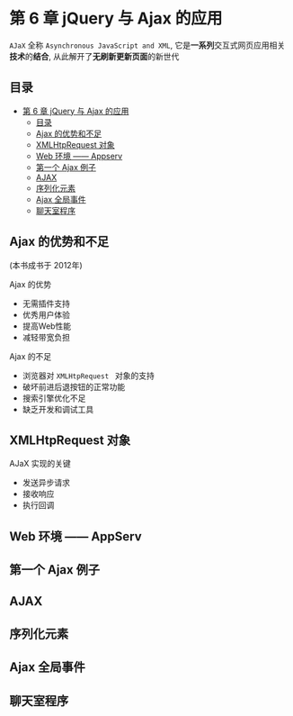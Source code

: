 # 第 6 章 jQuery 与 Ajax 的应用

`AJaX` 全称 `Asynchronous JavaScript and XML`, 它是**一系列**交互式网页应用相关**技术**的**结合**, 从此解开了**无刷新更新页面**的新世代

## 目录

- [第 6 章 jQuery 与 Ajax 的应用](#第-6-章-jquery-与-ajax-的应用)
  - [目录](#目录)
  - [Ajax 的优势和不足](#ajax-的优势和不足)
  - [XMLHtpRequest 对象](#xmlhtprequest-对象)
  - [Web 环境 —— Appserv](#web-环境--appserv)
  - [第一个 Ajax 例子](#第一个-ajax-例子)
  - [AJAX](#ajax)
  - [序列化元素](#序列化元素)
  - [Ajax 全局事件](#ajax-全局事件)
  - [聊天室程序](#聊天室程序)

## Ajax 的优势和不足

(本书成书于 2012年)

Ajax 的优势

- 无需插件支持
- 优秀用户体验
- 提高Web性能
- 减轻带宽负担

Ajax 的不足

- 浏览器对 `XMLHtpRequest ` 对象的支持
- 破坏前进后退按钮的正常功能
- 搜索引擎优化不足
- 缺乏开发和调试工具

## XMLHtpRequest 对象

AJaX 实现的关键

- 发送异步请求
- 接收响应
- 执行回调

## Web 环境 —— AppServ



## 第一个 Ajax 例子

## AJAX

## 序列化元素

## Ajax 全局事件

## 聊天室程序

